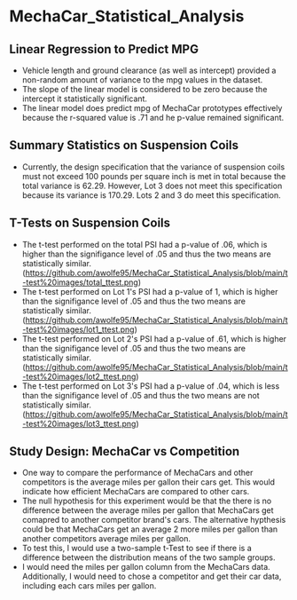 # MechaCar_Statistical_Analysis

## Linear Regression to Predict MPG

* Vehicle length and ground clearance (as well as intercept) provided a non-random amount of variance to the mpg values in the dataset. 
* The slope of the linear model is considered to be zero because the intercept it statistically significant. 
* The linear model does predict mpg of MechaCar prototypes effectively because the r-squared value is .71 and he p-value remained significant. 

## Summary Statistics on Suspension Coils
* Currently, the design specification that the variance of suspension coils must not exceed 100 pounds per square inch is met in total because the total variance is 62.29. However, Lot 3 does not meet this specification because its variance is 170.29. Lots 2 and 3 do meet this specification. 

## T-Tests on Suspension Coils
* The t-test performed on the total PSI had a p-value of .06, which is higher than the signifigance level of .05 and thus the two means are statistically similar. (https://github.com/awolfe95/MechaCar_Statistical_Analysis/blob/main/t-test%20images/total_ttest.png)
* The t-test performed on Lot 1's PSI had a p-value of 1, which is higher than the signifigance level of .05 and thus the two means are statistically similar. (https://github.com/awolfe95/MechaCar_Statistical_Analysis/blob/main/t-test%20images/lot1_ttest.png)
* The t-test performed on Lot 2's PSI had a p-value of .61, which is higher than the signifigance level of .05 and thus the two means are statistically similar. (https://github.com/awolfe95/MechaCar_Statistical_Analysis/blob/main/t-test%20images/lot2_ttest.png) 
* The t-test performed on Lot 3's PSI had a p-value of .04, which is less than the signifigance level of .05 and thus the two means are not statistically similar. (https://github.com/awolfe95/MechaCar_Statistical_Analysis/blob/main/t-test%20images/lot3_ttest.png)

## Study Design: MechaCar vs Competition
* One way to compare the performance of MechaCars and other competitors is the average miles per gallon their cars get. This would indicate how efficient MechaCars are compared to other cars. 
* The null hypothesis for this experiment would be that the there is no difference between the average miles per gallon that MechaCars get comapred to another competitor brand's cars. The alternative hypthesis could be that MechaCars get an average 2 more miles per gallon than another competitors average miles per gallon. 
* To test this, I would use a two-sample t-Test to see if there is a difference between the distribution means of the two sample groups. 
* I would need the miles per gallon column from the MechaCars data. Additionally, I would need to chose a competitor and get their car data, including each cars miles per gallon. 

